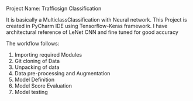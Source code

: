 Project Name: Trafficsign Classification

It is basically a MulticlassClassification with Neural network. This Project is created in PyCharm IDE using Tensorflow-Keras framework. I have architectural reference of LeNet CNN and fine tuned for good accuracy

The workflow follows:
1. Importing required Modules 
2. Git cloning of Data
3. Unpacking of data
4. Data pre-processing and Augmentation 
5. Model Definition
6. Model Score Evaluation
7. Model testing


